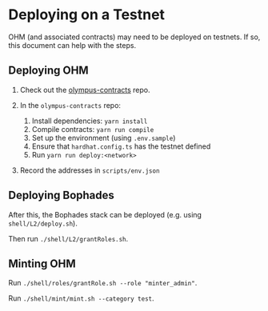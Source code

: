 # Deploying on a Testnet

OHM (and associated contracts) may need to be deployed on testnets. If so, this document can help with the steps.

## Deploying OHM

1. Check out the [olympus-contracts](https://github.com/OlympusDAO/olympus-contracts/) repo.
2. In the `olympus-contracts` repo:

    1. Install dependencies: `yarn install`
    2. Compile contracts: `yarn run compile`
    3. Set up the environment (using `.env.sample`)
    4. Ensure that `hardhat.config.ts` has the testnet defined
    5. Run `yarn run deploy:<network>`

3. Record the addresses in `scripts/env.json`

## Deploying Bophades

After this, the Bophades stack can be deployed (e.g. using `shell/L2/deploy.sh`).

Then run `./shell/L2/grantRoles.sh`.

## Minting OHM

Run `./shell/roles/grantRole.sh --role "minter_admin"`.

Run `./shell/mint/mint.sh --category test`.
